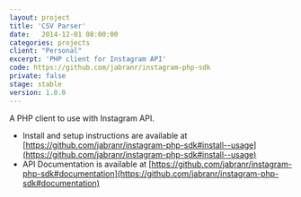 ```yaml
---
layout: project
title: 'CSV Parser'
date:   2014-12-01 08:00:00
categories: projects
client: "Personal"
excerpt: 'PHP client for Instagram API'
code: https://github.com/jabranr/instagram-php-sdk
private: false
stage: stable
version: 1.0.0
---
```


A PHP client to use with Instagram API.

* Install and setup instructions are available at [https://github.com/jabranr/instagram-php-sdk#install--usage](https://github.com/jabranr/instagram-php-sdk#install--usage)
* API Documentation is available at [https://github.com/jabranr/instagram-php-sdk#documentation](https://github.com/jabranr/instagram-php-sdk#documentation)